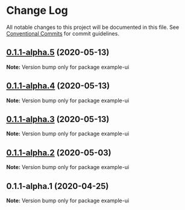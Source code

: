 # Change Log

All notable changes to this project will be documented in this file.
See [Conventional Commits](https://conventionalcommits.org) for commit guidelines.

## [0.1.1-alpha.5](https://github.com/themeprint/themeprint/compare/example-ui@0.1.1-alpha.4...example-ui@0.1.1-alpha.5) (2020-05-13)

**Note:** Version bump only for package example-ui





## [0.1.1-alpha.4](https://github.com/themeprint/themeprint/compare/example-ui@0.1.1-alpha.3...example-ui@0.1.1-alpha.4) (2020-05-13)

**Note:** Version bump only for package example-ui





## [0.1.1-alpha.3](https://github.com/themeprint/themeprint/compare/example-ui@0.1.1-alpha.2...example-ui@0.1.1-alpha.3) (2020-05-13)

**Note:** Version bump only for package example-ui





## [0.1.1-alpha.2](https://github.com/themeprint/themeprint/compare/example-ui@0.1.1-alpha.1...example-ui@0.1.1-alpha.2) (2020-05-03)

**Note:** Version bump only for package example-ui





## 0.1.1-alpha.1 (2020-04-25)

**Note:** Version bump only for package example-ui
